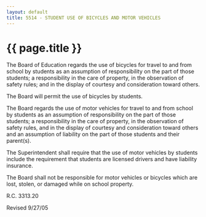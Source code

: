 ```yaml
---
layout: default
title: 5514 - STUDENT USE OF BICYCLES AND MOTOR VEHICLES
---
```


{{ page.title }}
================

The Board of Education regards the use of bicycles for travel to and
from school by students as an assumption of responsibility on the part
of those students; a responsibility in the care of property, in the
observation of safety rules; and in the display of courtesy and
consideration toward others.

The Board will permit the use of bicycles by students.

The Board regards the use of motor vehicles for travel to and from
school by students as an assumption of responsibility on the part of
those students; a responsibility in the care of property, in the
observation of safety rules, and in the display of courtesy and
consideration toward others and an assumption of liability on the part
of those students and their parent(s).

The Superintendent shall require that the use of motor vehicles by
students include the requirement that students are licensed drivers and
have liability insurance.

The Board shall not be responsible for motor vehicles or bicycles which
are lost, stolen, or damaged while on school property.

R.C. 3313.20

Revised 9/27/05
